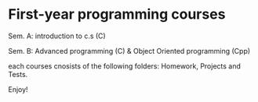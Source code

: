 # First-year programming courses

Sem. A: introduction to c.s (C)

Sem. B: Advanced programming (C) & Object Oriented programming (Cpp)

each courses cnosists of the following folders: Homework, Projects and Tests.

Enjoy!
